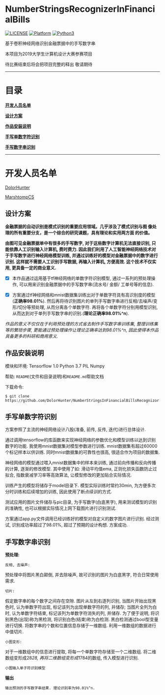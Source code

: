 # NumberStringsRecognizerInFinancialBills

[![LICENSE](https://img.shields.io/badge/License-Apache--2.0-blue.svg)](LICENSE)
[![Platform](https://img.shields.io/badge/Platform-windows-lightgrey.svg)]()
[![Python3](https://img.shields.io/badge/Python-3-green.svg)]()

基于卷积神经网络识别金融票据中的手写数字串

本项目为2019大学生计算机设计大赛参赛项目

待比赛结束后将会把项目完整的释出 敬请期待

___________________________

# 目录

__[开发人员名单](#开发人员名单)__

__[设计方案](#设计方案)__

__[作品安装说明](#作品安装说明)__

__[手写单数字符识别](#手写单数字符识别)__

__[手写数字串识别](#手写数字串识别)__

_________________________________

# 开发人员名单

[DolorHunter](https://github.com/DolorHunter) 

[MarshtompCS](https://github.com/MarshtompCS)

## 设计方案

**金融票据的自动识别是模式识别的重要应用领域。几乎涉及了模式识别与图 像处理的所有重要分支，是一个综合的研究课题，具有理论和实用两方面
的价值。**

**由图可见金融票据单中有很多的手写数字, 对于这些数字计算机无法直接识别, 只能依靠人工识别输入计算机, 费时费力. 因此我们利用了人工智能神经网络技术对于手写数字进行神经网络模型训练, 并通过训练好的模型对金融票据中的数字进行识别. 这样就不需要人工识别手写数据, 再输入计算机, 方便高效. 这个技术不仅实用, 更具备一定的商业意义.**

- [x] 本作品通过运用基于tf神经网络的单数字符识别模型, 通过一系列的预处理操作, 可以用来识别金融票据中的手写数字串(流水号/ 金额/ 工单号等的信息).
	
- [x] 方案通过tf神经网络和mnist数据集训练出对于单数字符具有高识别度的模型(**正确率98.01%**). 然后再将待识别图片的单列手写数字串进行反相/去噪声/变形/切分等预处理, 从而分离各个单数字符. 再将各个单数字符分别用模型识别, 从而达到对于单列手写数字串的识别.(**理论正确率98.01%^n**).

*作品的意义不仅仅在于利用预处理的方式省去制作手写数字串训练集, 整理训练集等的繁琐步骤, 更能通过预处理操作让理论正确率达到98.01%^n, 因此使得本作品具备更多的科研和商用意义.*

## 作品安装说明

模块和环境:	 Tensorflow 1.0   	 Python 3.7 		 PIL 		 Numpy

帮助: `README`(文件和目录说明)和`README.md`帮助文档

下载命令: 
	
	$ git clone https://github.com/DolorHunter/NumberStringsInFinancialBillsRecognizor.git


## 手写单数字符识别

方案参照了主流的神经网络设计八股(准备, 前传, 反传, 迭代)进行总体设计. 

通过调用tensorflow的库函数来实现神经网络的参数优化和模型训练以达到识别数字的功能. 我使用mnist数据集对模型参数进行训练. mnist数据集有超过60000个标记样本以供训练. 同时mnist数据集的可靠性也很高, 很适合作为项目的数据集.

神经网络的模型通过喂入mnist数据集中的样本来训练, 通过前向传播和反向传播的计算, 逐渐的修改模型. 其中使用了如: 滑动平均值ema, 正则化损失函数防止过拟合, 指数衰减学习率等高效算法, 让模型修改的更加贴合实际情况. 

训练产生的模型将储存于model目录下. 模型实际训练时常约30min, 为方便多次分时训练和后续增加的训练, 因此使用了断点续训的方式. 

测试应用的图片文件储存与pic目录, 为手写数字(白底黑字), 用来测试模型的识别的准确性, 也可以根据实际情况上网下载图片进行识别测试.

方案通过app.py文件调用已经训练好的模型对自定义的数字图片进行识别. 经过测试, 识别成功率超过了98.01%, 超过了预期的设计构想. 方案成功.

## 手写数字串识别 

**预处理:**

`反相, 去噪声:`

预处理中将图片黑白颠倒, 并去除噪声, 故可识别的图片为白底黑字, 符合日常使用需求.

`切片:`

假定数字串的每个数字之间存在空隙. 图片从左到右逐列识别, 当图片开始出现黑色时, 认为单数字符出现, 标记该列为出现单数字符的列, 并储存; 当图片全列为白
时, 认为单数字符结束, 标记该列为单数字符消失的列, 并储存. 为了便于说明, 将识别黑色(出现)称为黑检测, 将识别白色(结束)称为白检测. 黑白检测通过bool型变量进行切换. 将数字串的个数和位置信息存储于一维数组. 利用一维数组的数据进行中值切片.

`小图变形:`

对于一维数组中的信息进行提取, 将每一个单数字符存储至一个二维数组. 将二维数组变形成28*28, 再将二维数组变形成1*784的数组, 传入模型进行识别.

`小图输入单子符识别模型`

**输出**

`输出预测的手写数字串结果. 理论识别率为98.01%^n.`
